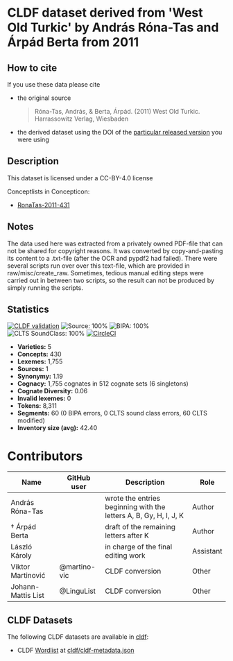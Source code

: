 # CLDF dataset derived from 'West Old Turkic' by András Róna-Tas and Árpád Berta from 2011

## How to cite

If you use these data please cite
- the original source
  > Róna-Tas, András, & Berta, Árpád. (2011) West Old Turkic. Harrassowitz Verlag, Wiesbaden
- the derived dataset using the DOI of the [particular released version](../../releases/) you were using

## Description


This dataset is licensed under a CC-BY-4.0 license


Conceptlists in Concepticon:
- [RonaTas-2011-431](https://concepticon.clld.org/contributions/RonaTas-2011-431)
## Notes

The data used here was extracted from a privately owned PDF-file that can not be shared for copyright reasons. It was converted by copy-and-pasting its content to a .txt-file (after the OCR and pypdf2 had failed). There were several scripts run over over this text-file, which are provided in raw/misc/create_raw. Sometimes, tedious manual editing steps were carried out in between two scripts, so the result can not be produced by simply running the scripts.



## Statistics


[![CLDF validation](https://github.com/martino-vic/ronataswestoldturkic/workflows/CLDF-validation/badge.svg)](https://github.com/martino-vic/ronataswestoldturkic/actions?query=workflow%3ACLDF-validation)
![Source: 100%](https://img.shields.io/badge/Source-100%25-brightgreen.svg "Source: 100%")
![BIPA: 100%](https://img.shields.io/badge/BIPA-100%25-brightgreen.svg "BIPA: 100%")
![CLTS SoundClass: 100%](https://img.shields.io/badge/CLTS%20SoundClass-100%25-brightgreen.svg "CLTS SoundClass: 100%")
[![CircleCI](https://dl.circleci.com/status-badge/img/gh/martino-vic/ronataswestoldturkic/tree/main.svg?style=svg)](https://dl.circleci.com/status-badge/redirect/gh/martino-vic/ronataswestoldturkic/tree/main)

- **Varieties:** 5
- **Concepts:** 430
- **Lexemes:** 1,755
- **Sources:** 1
- **Synonymy:** 1.19
- **Cognacy:** 1,755 cognates in 512 cognate sets (6 singletons)
- **Cognate Diversity:** 0.06
- **Invalid lexemes:** 0
- **Tokens:** 8,311
- **Segments:** 60 (0 BIPA errors, 0 CLTS sound class errors, 60 CLTS modified)
- **Inventory size (avg):** 42.40

# Contributors

Name | GitHub user | Description | Role |
--- | --- | --- | --- |
András Róna-Tas | | wrote the entries beginning with the letters A, B, Gy, H, I, J, K | Author |
† Árpád Berta | | draft of the remaining letters after K | Author |
László Károly | | in charge of the final editing work | Assistant |
Viktor Martinović | @martino-vic | CLDF conversion | Other
Johann-Mattis List | @LinguList| CLDF conversion | Other




## CLDF Datasets

The following CLDF datasets are available in [cldf](cldf):

- CLDF [Wordlist](https://github.com/cldf/cldf/tree/master/modules/Wordlist) at [cldf/cldf-metadata.json](cldf/cldf-metadata.json)
